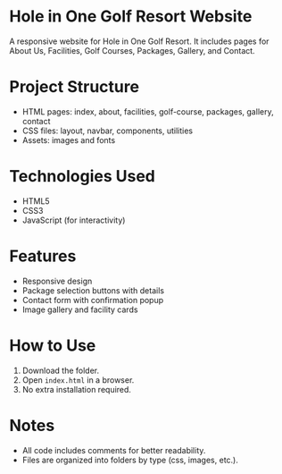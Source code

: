 # Hole in One Golf Resort Website

A responsive website for Hole in One Golf Resort. It includes pages for About Us, Facilities, Golf Courses, Packages, Gallery, and Contact.

# Project Structure

- HTML pages: index, about, facilities, golf-course, packages, gallery, contact
- CSS files: layout, navbar, components, utilities
- Assets: images and fonts

# Technologies Used

- HTML5
- CSS3
- JavaScript (for interactivity)

# Features

- Responsive design
- Package selection buttons with details
- Contact form with confirmation popup
- Image gallery and facility cards

# How to Use

1. Download the folder.
2. Open `index.html` in a browser.
3. No extra installation required.

# Notes

- All code includes comments for better readability.
- Files are organized into folders by type (css, images, etc.).

